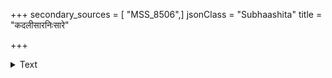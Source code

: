 +++
secondary_sources = [ "MSS_8506",]
jsonClass = "Subhaashita"
title = "कदलीसारनिःसारे"

+++

<details><summary>Text</summary>

कदलीसारनिःसारे मृगतृष्णेव चञ्चले।  
स्थावरे जंगमे सर्वे भूतग्रामे चतुर्विधे॥
</details>
